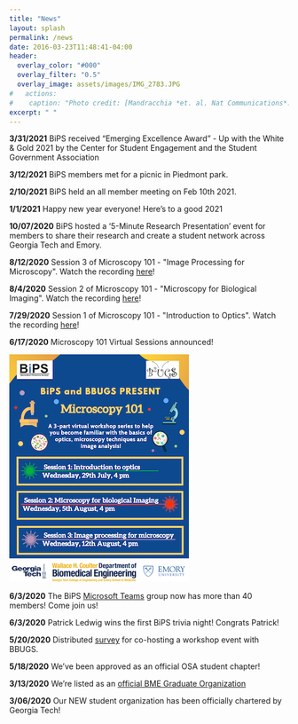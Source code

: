 ```yaml
---
title: "News"
layout: splash
permalink: /news
date: 2016-03-23T11:48:41-04:00
header:
  overlay_color: "#000"
  overlay_filter: "0.5"
  overlay_image: assets/images/IMG_2783.JPG
#   actions:
#    caption: "Photo credit: [Mandracchia *et. al. Nat Communications*. 2020.](https://www.nature.com/articles/s41467-019-13841-8)"
excerpt: " "
---
```


**3/31/2021** BiPS received “Emerging Excellence Award” - Up with the White & Gold 2021 by the Center for Student Engagement and the Student Government Association

**3/12/2021**  BiPS members met for a picnic in Piedmont park. 

**2/10/2021** BiPS held an all member meeting on Feb 10th 2021. 

**1/1/2021** Happy new year everyone! Here’s to a good 2021 

**10/07/2020** BiPS hosted a ‘5-Minute Research Presentation’ event for members to share their research and create a student network across Georgia Tech and Emory. 

**8/12/2020** Session 3 of Microscopy 101 - "Image Processing for Microscopy". Watch the recording [here](https://www.youtube.com/watch?v=EOSELo_BMqQ)!

**8/4/2020** Session 2 of Microscopy 101 - "Microscopy for Biological Imaging". Watch the recording [here](https://youtu.be/aWmRhphZeyk)!

**7/29/2020** Session 1 of Microscopy 101 - "Introduction to Optics". Watch the recording [here](https://youtu.be/X7hKF_OKwKw)!

**6/17/2020** Microscopy 101 Virtual Sessions announced!  
  
![image](assets/images/Microscopy101_small.png)

**6/3/2020** The BiPS [Microsoft Teams](https://teams.microsoft.com/dl/launcher/launcher.html?url=%2f_%23%2fl%2fteam%2f19%3a946d63e6748d4168a009cd653a12bdc8%40thread.tacv2%2fconversations%3fgroupId%3de3cb8047-564c-44df-a290-b786c843ee71%26tenantId%3d482198bb-ae7b-4b25-8b7a-6d7f32faa083&type=team&deeplinkId=b0e75d35-373e-4904-98bc-90e42ff390ee&directDl=true&msLaunch=true&enableMobilePage=true&suppressPrompt=true) group now has more than 40 members! Come join us!

**6/3/2020** Patrick Ledwig wins the first BiPS trivia night! Congrats Patrick! 

**5/20/2020** Distributed [survey](https://docs.google.com/forms/d/e/1FAIpQLSfTlYQRCFOhuHpfr9MdH-v1RMtRI5e2gdpm3mkezbyeksj_2Q/viewform) for co-hosting a workshop event with BBUGS.

**5/18/2020** We’ve been approved as an official OSA student chapter! 

**3/13/2020** We’re listed as an [official BME Graduate Organization](https://bme.gatech.edu/bme/get-involved)

**3/06/2020** Our NEW student organization has been officially chartered by Georgia Tech!
